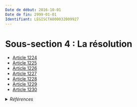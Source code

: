 ```yaml
---
Date de début: 2016-10-01
Date de fin: 2999-01-01
Identifiant: LEGISCTA000032009927
---
```


<h1>Sous-section 4 : La résolution</h1>

- [Article 1224](article_1224.md)
- [Article 1225](article_1225.md)
- [Article 1226](article_1226.md)
- [Article 1227](article_1227.md)
- [Article 1228](article_1228.md)
- [Article 1229](article_1229.md)
- [Article 1230](article_1230.md)

<details>
  <summary><em>Références</em></summary>

  <h2>Articles faisant référence à la section</h2>
  
  <ul>
    <li>
      <a href="https://legal.tricoteuses.fr//redirection/LEGIARTI000032006591?vers=git&vers=legifrance">Ordonnance n° 2016-131 du 10 février 2016 portant réforme du droit des contrats, du régime général et de la preuve des obligations - article 2 ENTIEREMENT_MODIF</a> CREE source
    </li>
  </ul>
</details>
